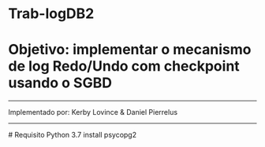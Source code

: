 # Trab-logDB2

# Objetivo: implementar o mecanismo de log Redo/Undo com checkpoint usando o SGBD 
<hr>
Implementado por: Kerby Lovince & Daniel Pierrelus
<hr>
# Requisito
Python 3.7
install psycopg2


